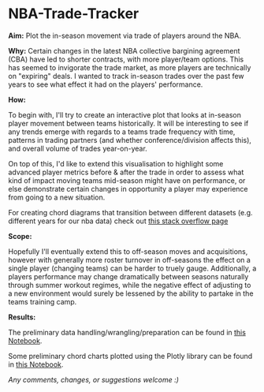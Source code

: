 # NBA-Trade-Tracker

**Aim:**
Plot the in-season movement via trade of players around the NBA.

**Why:**
Certain changes in the latest NBA collective bargining agreement (CBA) have led to shorter contracts, with more player/team options. This has seemed to invigorate the trade market, as more players are technically on "expiring" deals. I wanted to track in-season trades over the past few years to see what effect it had on the players' performance.

**How:**

To begin with, I'll try to create an interactive plot that looks at in-season player movement between teams historically. It will be interesting to see if any trends emerge with regards to a teams trade frequency with time, patterns in trading partners (and whether conference/division affects this), and overall volume of trades year-on-year.

On top of this, I'd like to extend this visualisation to highlight some advanced player metrics before & after the trade in order to assess what kind of impact moving teams mid-season might have on performance, or else demonstrate certain changes in opportunity a player may experience from going to a new situation.

For creating chord diagrams that transition between different datasets (e.g. different years for our nba data) check out [this stack overflow page](https://stackoverflow.com/questions/21813723/change-and-transition-dataset-in-chord-diagram-with-d3)

**Scope:**

Hopefully I'll eventually extend this to off-season moves and acquisitions, however with generally more
roster turnover in off-seasons the effect on a single player (changing teams) can be harder to truely gauge. Additionally, a players performance may change dramatically between seasons naturally through summer workout regimes, while the negative effect of adjusting to a new environment would surely be lessened by the ability to partake in the teams training camp.

**Results:**

The preliminary data handling/wrangling/preparation can be found in [this Notebook](https://github.com/tttgm/NBA-Trade-Tracker/blob/master/NBA-dataset_basketball-reference.ipynb).

Some preliminary chord charts plotted using the Plotly library can be found in [this Notebook](https://github.com/tttgm/NBA-Trade-Tracker/blob/master/NBA-trade-tracker-chart.ipynb).

*Any comments, changes, or suggestions welcome :)*
